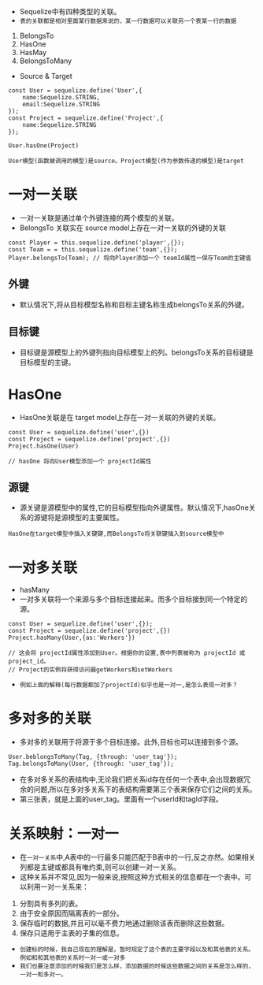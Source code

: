 * Sequelize中有四种类型的关联。
* `表的关联都是相对里面某行数据来说的，某一行数据可以关联另一个表某一行的数据`
1. BelongsTo
2. HasOne
3. HasMay
4. BelongsToMany
* Source & Target
```
const User = sequelize.define('User',{
    name:Sequelize.STRING,
    email:Sequelize.STRING
});
const Project = sequelize.define('Project',{
    name:Sequelize.STRING
});

User.hasOne(Project)

User模型(函数被调用的模型)是source。Project模型(作为参数传递的模型)是target
```
# 一对一关联
* 一对一关联是通过单个外键连接的两个模型的关联。
* BelongsTo 关联实在 source model上存在一对一关联的外键的关联
```
const Player = this.sequelize.define('player',{});
const Team = = this.sequelize.define('team',{});
Player.belongsTo(Team); // 将向Player添加一个 teamId属性一保存Team的主键值

```

## 外键 
* 默认情况下,将从目标模型名称和目标主键名称生成belongsTo关系的外键。 
## 目标键
* 目标键是源模型上的外键列指向目标模型上的列。belongsTo关系的目标键是目标模型的主键。

# HasOne
* HasOne关联是在 target model上存在一对一关联的外键的关联。
```
const User = sequelize.define('user',{})
const Project = sequelize.define('project',{})
Project.hasOne(User)

// hasOne 将向User模型添加一个 projectId属性
```
## 源键
* 源关键是源模型中的属性,它的目标模型指向外键属性。默认情况下,hasOne关系的源键将是源模型的主要属性。
  
`HasOne在target模型中插入关键键,而BelongsTo将关联键插入到source模型中`  

# 一对多关联
* hasMany
* 一对多关联将一个来源与多个目标连接起来。而多个目标接到同一个特定的源。
```
const User = sequelize.define('user',{});
const Project = sequelize.define('project',{})
Project.hasMany(User,{as:'Workers'})

// 这会将 projectId属性添加到User。根据你的设置,表中列表被称为 projectId 或project_id。
// Project的实例将获得访问器getWorkers和setWorkers
```
* `例如上面的解释(每行数据都加了projectId)似乎也是一对一,是怎么表现一对多？`
# 多对多的关联
* 多对多的关联用于将源于多个目标连接。此外,目标也可以连接到多个源。
  
```
User.beblongsToMany(Tag, {through: 'user_tag'});
Tag.belongsToMany(User, {through: 'user_tag'});

```  
* 在多对多关系的表结构中,无论我们把关系id存在任何一个表中,会出现数据冗余的问题,所以在多对多关系下的表结构需要第三个表来保存它们之间的关系。
* 第三张表，就是上面的user_tag。里面有一个userId和tagId字段。

# 关系映射：一对一
* 在`一对一关系`中,A表中的一行最多只能匹配于B表中的一行,反之亦然。如果相关列都是主键或都具有唯约束,则可以创建一对一关系。
* 这种关系并不常见,因为一般来说,按照这种方式相关的信息都在一个表中。可以利用一对一关系来：
1. 分割具有多列的表。
2. 由于安全原因而隔离表的一部分。
3. 保存临时的数据,并且可以毫不费力地通过删除该表而删除这些数据。
4. 保存只适用于主表的子集的信息。

* `创建标的时候，我自己现在的理解是，暂时规定了这个表的主要字段以及和其他表的关系。例如和和其他表的关系时一对一或一对多`
* `我们也要注意添加的时候我们是怎么样，添加数据的时候这些数据之间的关系是怎么样的，一对一和多对一。`